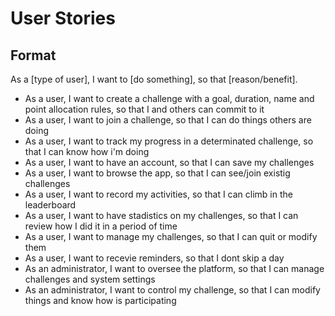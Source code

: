 # User Stories

## Format

As a [type of user], I want to [do something], so that [reason/benefit].

-   As a user, I want to create a challenge with a goal, duration, name and point allocation rules, so that I and others can commit to it
-   As a user, I want to join a challenge, so that I can do things others are doing
-   As a user, I want to track my progress in a determinated challenge, so that I can know how i'm doing
-   As a user, I want to have an account, so that I can save my challenges
-   As a user, I want to browse the app, so that I can see/join existig challenges
-   As a user, I want to record my activities, so that I can climb in the leaderboard
-   As a user, I want to have stadistics on my challenges, so that I can review how I did it in a period of time
-   As a user, I want to manage my challenges, so that I can quit or modify them
-   As a user, I want to recevie reminders, so that I dont skip a day
-   As an administrator, I want to oversee the platform, so that I can manage challenges and system settings
-   As an administrator, I want to control my challenge, so that I can modify things and know how is participating
